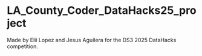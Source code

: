 # LA_County_Coder_DataHacks25_project
Made by Elii Lopez and Jesus Aguilera for the DS3 2025 DataHacks competition. 
